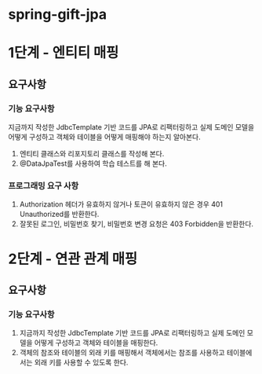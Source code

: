 # spring-gift-jpa
# 1단계 - 엔티티 매핑

## 요구사항
### 기능 요구사항
지금까지 작성한 JdbcTemplate 기반 코드를 JPA로 리팩터링하고 실제 도메인 모델을 어떻게 구성하고 객체와 테이블을 어떻게 매핑해야 하는지 알아본다.

1. 엔티티 클래스와 리포지토리 클래스를 작성해 본다.
2. @DataJpaTest를 사용하여 학습 테스트를 해 본다.

### 프로그래밍 요구 사항
1. Authorization 헤더가 유효하지 않거나 토큰이 유효하지 않은 경우 401 Unauthorized를 반환한다.
2. 잘못된 로그인, 비밀번호 찾기, 비밀번호 변경 요청은 403 Forbidden을 반환한다.

# 2단계 - 연관 관계 매핑

## 요구사항
### 기능 요구사항
1. 지금까지 작성한 JdbcTemplate 기반 코드를 JPA로 리팩터링하고 실제 도메인 모델을 어떻게 구성하고 객체와 테이블을 매핑한다.
2. 객체의 참조와 테이블의 외래 키를 매핑해서 객체에서는 참조를 사용하고 테이블에서는 외래 키를 사용할 수 있도록 한다.
